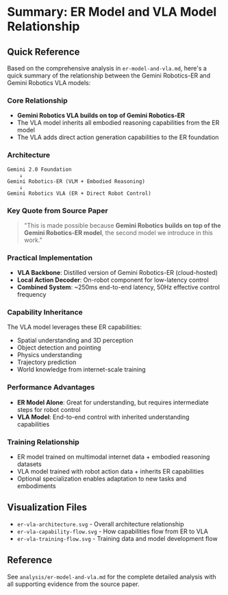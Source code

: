 # Summary: ER Model and VLA Model Relationship

## Quick Reference

Based on the comprehensive analysis in `er-model-and-vla.md`, here's a quick summary of the relationship between the Gemini Robotics-ER and Gemini Robotics VLA models:

### Core Relationship
- **Gemini Robotics VLA builds on top of Gemini Robotics-ER**
- The VLA model inherits all embodied reasoning capabilities from the ER model
- The VLA adds direct action generation capabilities to the ER foundation

### Architecture
```
Gemini 2.0 Foundation
    ↓
Gemini Robotics-ER (VLM + Embodied Reasoning)
    ↓
Gemini Robotics VLA (ER + Direct Robot Control)
```

### Key Quote from Source Paper
> "This is made possible because **Gemini Robotics builds on top of the Gemini Robotics-ER model**, the second model we introduce in this work."

### Practical Implementation
- **VLA Backbone**: Distilled version of Gemini Robotics-ER (cloud-hosted)
- **Local Action Decoder**: On-robot component for low-latency control
- **Combined System**: ~250ms end-to-end latency, 50Hz effective control frequency

### Capability Inheritance
The VLA model leverages these ER capabilities:
- Spatial understanding and 3D perception
- Object detection and pointing
- Physics understanding
- Trajectory prediction
- World knowledge from internet-scale training

### Performance Advantages
- **ER Model Alone**: Great for understanding, but requires intermediate steps for robot control
- **VLA Model**: End-to-end control with inherited understanding capabilities

### Training Relationship
- ER model trained on multimodal internet data + embodied reasoning datasets
- VLA model trained with robot action data + inherits ER capabilities
- Optional specialization enables adaptation to new tasks and embodiments

## Visualization Files
- `er-vla-architecture.svg` - Overall architecture relationship
- `er-vla-capability-flow.svg` - How capabilities flow from ER to VLA
- `er-vla-training-flow.svg` - Training data and model development flow

## Reference
See `analysis/er-model-and-vla.md` for the complete detailed analysis with all supporting evidence from the source paper.

